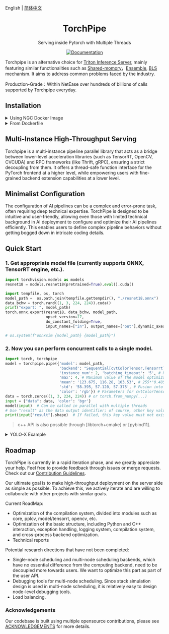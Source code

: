 

English | [简体中文](README_zh.md)


<div align="center">
<h1 align="center">TorchPipe</h1>
Serving inside Pytorch with Multiple Threads
<!-- A Minimalist High-Throughput Deep Learning Model Deployment Framework


<h6 align="center">Ensemble Pipeline Serving for  <a href="https://pytorch.org/">Pytorch</a> Frontend</h6> -->


<!-- <img alt="license" src="https://img.shields.io/github/license/alibaba/async_simple?style=flat-square"> -->
[![Documentation](https://img.shields.io/badge/torchpipe-Docs-brightgreen.svg)](https://torchpipe.github.io)
<!-- <img alt="license" src="https://img.shields.io/github/license/alibaba/async_simple?style=flat-square">  -->
<!-- <img alt="language" src="https://img.shields.io/github/languages/top/torchpipe/torchpipe.github.io?style=flat-square"> -->
<!-- <img alt="feature" src="https://img.shields.io/badge/pytorch-Serving-orange?style=flat-square"> -->
<!-- <img alt="last commit" src="https://img.shields.io/github/last-commit/torchpipe/torchpipe.github.io?style=flat-square"> -->
</div>




Torchpipe is an alternative choice for [Triton Inference Server]((https://github.com/triton-inference-server/server)), mainly featuring similar functionalities such as [Shared-momory](https://docs.nvidia.com/deeplearning/triton-inference-server/user-guide/docs/protocol/extension_shared_memory.html)，[Ensemble](https://github.com/triton-inference-server/server/blob/main/docs/user_guide/architecture.md#ensemble-models), [BLS](https://github.com/triton-inference-server/python_backend#business-logic-scripting) mechanism. It aims to address common problems faced by the industry.

Production-Grade：Within NetEase over hundreds of billions of calls supported by Torchpipe everyday.

 

## Installation

<details>
    <summary>Using NGC Docker Image</summary>


### Using NGC Docker Image
The easiest way is to choose NGC mirror for source code compilation (official mirror may still be able to run low version drivers through Forward Compatibility or Minor Version Compatibility).


- Minimum support `nvcr.io/nvidia/pytorch:21.07-py3` (Starting from 0.3.2rc3)
- Maximum support `nvcr.io/nvidia/pytorch:23.08-py3`


First, clone the code:
```bash
$ git clone https://github.com/torchpipe/torchpipe.git
$ cd torchpipe/ && git submodule update --init --recursive
```

Then start the container and if your machine supports [a higher version of the image](https://catalog.ngc.nvidia.com/orgs/nvidia/containers/pytorch/tags), you can use the updated version of the Pytorch image.
```bash
img_name=nvcr.io/nvidia/pytorch:23.05-py3  # for tensort8.6.1, LayerNorm
# img_name=nvcr.io/nvidia/pytorch:22.12-py3  # For driver version lower than 510
docker run --rm --gpus=all --ipc=host  --network=host -v `pwd`:/workspace  --shm-size 1G  --ulimit memlock=-1 --ulimit stack=67108864  --privileged=true  -w/workspace -it $img_name /bin/bash

python setup.py install

cd examples/resnet18 && python resnet18.py
```

> NOTE: If you are using a transformer-ish model, it is strongly recommended to use TensorRT >= 8.6.1 (`nvcr.io/nvidia/pytorch:23.05-py3`) for supporting opset 17 for `LayerNormalization` and opset 18 `GroupNormalization`.

</details>

<details>
    <summary>From Dockerfile</summary>

```bash
# build docker image by yourself (recommend, for tensorrt 9.3): 
docker build --network=host -f ./docker/Dockerfile -t trt-9 thirdparty/
export img_name=trt-9
```
</details>


## Multi-Instance High-Throughput Serving
Torchpipe is a multi-instance pipeline parallel library that acts as a bridge between lower-level acceleration libraries (such as TensorRT, OpenCV, CVCUDA) and RPC frameworks (like Thrift, gRPC), ensuring a strict decoupling from them. It offers a thread-safe function interface for the PyTorch frontend at a higher level, while empowering users with fine-grained backend extension capabilities at a lower level.

<!-- <img alt="teaser" src="./docs/teaser.png"> -->


## Minimalist Configuration

The configuration of AI pipelines can be a complex and error-prone task, often requiring deep technical expertise. TorchPipe is designed to be intuitive and user-friendly, allowing even those with limited technical background in AI deployment to configure and optimize their AI pipelines efficiently. This enables users to define complex pipeline behaviors without getting bogged down in intricate coding details.


<!-- ## Notes
-  Use the latest tag and corresponding release.
-  The main branch is used for releasing version updates, while the develop branch is used for code submission and daily development. -->

<!-- end elevator-pitch -->

## Quick Start

<!-- start quickstart -->

### 1. Get appropriate model file (currently supports ONNX, TensorRT engine, etc.).

```python
import torchvision.models as models
resnet18 = models.resnet18(pretrained=True).eval().cuda()

import tempfile, os, torch
model_path =  os.path.join(tempfile.gettempdir(), "./resnet18.onnx") 
data_bchw = torch.rand((1, 3, 224, 224)).cuda()
print("export: ", model_path)
torch.onnx.export(resnet18, data_bchw, model_path,
                  opset_version=17,
                  do_constant_folding=True,
                  input_names=["in"], output_names=["out"],dynamic_axes={"in": {0: "x"},"out": {0: "x"}})

# os.system(f"onnxsim {model_path} {model_path}")
```
 
### 2. Now you can perform concurrent calls to a single model.

```python
import torch, torchpipe
model = torchpipe.pipe({'model': model_path,
                        'backend': "Sequential[cvtColorTensor,TensorrtTensor,SyncTensor]", # Backend engine, see backend API reference documentation
                        'instance_num': 2, 'batching_timeout': '5', # Number of instances and timeout time
                        'max': 4, # Maximum value of the model optimization range, which can also be '4x3x224x224'
                        'mean': '123.675, 116.28, 103.53', # 255*"0.485, 0.456, 0.406"
                        'std': '58.395, 57.120, 57.375', # Fusion into TensorRT network
                        'color': 'rgb'}) # Parameters for cvtColorTensor backend: target color space order
data = torch.zeros((1, 3, 224, 224)) # or torch.from_numpy(...)
input = {"data": data, 'color': 'bgr'}
model(input)  # Can be called in parallel with multiple threads
# Use "result" as the data output identifier; of course, other key values ​​can also be custom written
print(input["result"].shape)  # If failed, this key value must not exist, even if it already exists when input.
```

> c++ API is also possible through [libtorch+cmake] or [pybind11].


<!-- end quickstart -->


<details>
    <summary>YOLO-X Example</summary>

The following example shows the configuration for detection using YOLO-X. By default, it supports cross-request batching and node-level pipeline parallelism, under a product-ready environment.

```toml
batching_timeout = 5  # Waiting timeout for cross-request batching 
precision = "fp16" 

[jpg_decoder]
backend = "Sequential[DecodeMat,cvtColorMat,ResizePadMat,Mat2Tensor,SyncTensor]"
color = "bgr"
instance_num = 5
max_h = 416
max_w = 416

# the next node to go after this node
next = "detect"

[detect]
backend = "Sequential[TensorrtTensor,PostProcYolox,SyncTensor]" 
batching_timeout = 5 # Waiting timeout for cross-request batching 
instance_num = 2 
max = 4  # maximum batchsize
model = "./yolox_tiny.onnx"
"model::cache" = "./yolox_tiny.trt"

# params for user-defined backend PostProcYolox:
net_h=416
net_w=416
```
</details>

## Roadmap

TorchPipe is currently in a rapid iteration phase, and we greatly appreciate your help.  Feel free to provide feedback through issues or merge requests. Check out our [Contribution Guidelines](./CONTRIBUTING.md).

Our ultimate goal is to make high-throughput deployment on the server side as simple as possible. To achieve this, we actively iterate and are willing to collaborate with other projects with similar goals.

Current RoadMap:


- Optimization of the compilation system, divided into modules such as core, pplcv, model/tensorrt, opencv, etc.
- Optimization of the basic structure, including Python and C++ interaction, exception handling, logging system, compilation system, and cross-process backend optimization.
- Technical reports

Potential research directions that have not been completed:

- Single-node scheduling and multi-node scheduling backends, which have no essential difference from the computing backend, need to be decoupled more towards users. We want to optimize this part as part of the user API.
- Debugging tools for multi-node scheduling. Since stack simulation design is used in multi-node scheduling, it is relatively easy to design node-level debugging tools.
- Load balancing.

### Acknowledgements
Our codebase is built using multiple opensource contributions, please see [ACKNOWLEDGEMENTS](./ACKNOWLEDGEMENTS.md) for more details.

